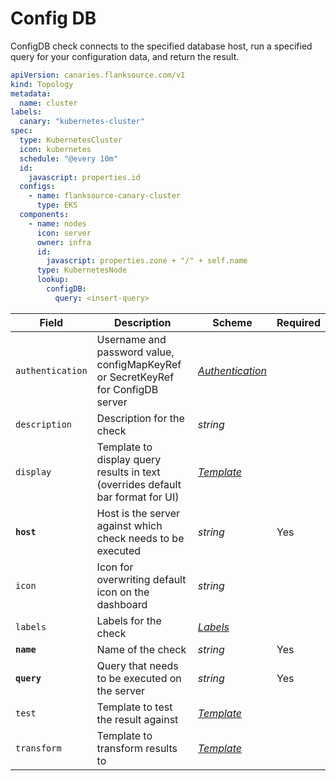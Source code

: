 # <Icon name="config-db"/> Config DB

ConfigDB check connects to the specified database host, run a specified query for your configuration data, and return the result.

```yaml
apiVersion: canaries.flanksource.com/v1
kind: Topology
metadata:
  name: cluster
labels:
  canary: "kubernetes-cluster"
spec:
  type: KubernetesCluster
  icon: kubernetes
  schedule: "@every 10m"
  id:
    javascript: properties.id
  configs:
    - name: flanksource-canary-cluster
      type: EKS
  components:
    - name: nodes
      icon: server
      owner: infra
      id:
        javascript: properties.zone + "/" + self.name
      type: KubernetesNode
      lookup:
        configDB:
          query: <insert-query>
```

| Field | Description | Scheme | Required |
| ----- | ----------- | ------ | -------- |
| `authentication` | Username and password value, configMapKeyRef or SecretKeyRef for ConfigDB server | [*Authentication*](../concepts/authentication.md) |  |
| `description` | Description for the check | *string* |  |
| `display` | Template to display query results in text (overrides default bar format for UI) | [*Template*](../concepts/templating.md) |  |
| **`host`** | Host is the server against which check needs to be executed | *string* | Yes |
| `icon` | Icon for overwriting default icon on the dashboard | *string* |  |
| `labels` | Labels for the check | [*Labels*](#labels) |  |
| **`name`** | Name of the check | *string* | Yes |
| **`query`** | Query that needs to be executed on the server | *string* | Yes |
| `test` | Template to test the result against | [*Template*](../concepts/templating.md) |  |
| `transform` | Template to transform results to | [*Template*](../concepts/templating.md) |  |
